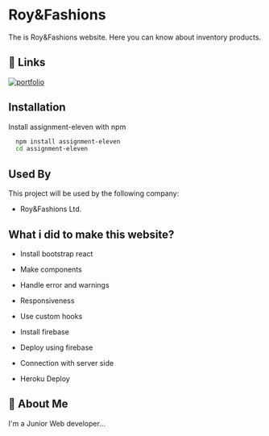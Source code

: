 # Roy&Fashions

The is Roy&Fashions website. Here you can know about inventory products.

## 🔗 Links

[![portfolio](https://img.shields.io/badge/my_portfolio-000?style=for-the-badge&logo=ko-fi&logoColor=white)](https://assignment-eleven-9deb6.web.app/)

## Installation

Install assignment-eleven with npm

```bash
  npm install assignment-eleven
  cd assignment-eleven
```

## Used By

This project will be used by the following company:

- Roy&Fashions Ltd.

## What i did to make this website?

- Install bootstrap react

- Make components

- Handle error and warnings

- Responsiveness

- Use custom hooks

- Install firebase

- Deploy using firebase

- Connection with server side

- Heroku Deploy

## 🚀 About Me

I'm a Junior Web developer...
